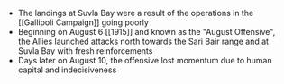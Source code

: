 
- The landings at Suvla Bay were a result of the operations in the [[Gallipoli Campaign]] going poorly
- Beginning on August 6 [[1915]] and known as the "August Offensive", the Allies launched attacks north towards the Sari Bair range and at Suvla Bay with fresh reinforcements
- Days later on August 10, the offensive lost momentum due to human capital and indecisiveness